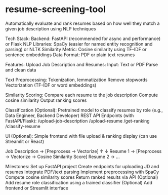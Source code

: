 # resume-screening-tool

Automatically evaluate and rank resumes based on how well they match a given job description using NLP techniques

Tech Stack:
Backend: FastAPI (recommended for async and performance) or Flask
NLP Libraries: SpaCy (easier for named entity recognition and parsing) or NLTK
Similarity Metric: Cosine similarity using TF-IDF or sentence embeddings
Data Format: PDF or plain text resumes

Features:
Upload Job Description and Resumes:
Input: Text or PDF
Parse and clean data

Text Preprocessing:
Tokenization, lemmatization
Remove stopwords
Vectorization (TF-IDF or word embeddings)

Similarity Scoring:
Compare each resume to the job description
Compute cosine similarity
Output ranking scores

Classification (Optional):
Pretrained model to classify resumes by role (e.g., Data Engineer, Backend Developer)
REST API Endpoints (with FastAPI/Flask):
/upload-job-description
/upload-resume
/get-ranking
/classify-resume

UI (Optional):
Simple frontend with file upload & ranking display (can use Streamlit or React)

Job Description → [Preprocess → Vectorize]
↑
↓
Resume 1 → [Preprocess → Vectorize → Cosine Similarity Score]
Resume 2 → ...

Milestones:
Set up FastAPI project
Create endpoints for uploading JD and resumes
Integrate PDF/text parsing
Implement preprocessing with SpaCy
Compute cosine similarity scores
Return ranked results via API
(Optional) Add resume role classification using a trained classifier
(Optional) Add frontend or Streamlit interface
